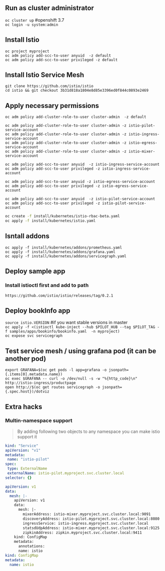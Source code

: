
## Run as cluster administrator
`oc cluster up`  #openshift 3.7     
`oc login -u system:admin`

## Install Istio
`oc project myproject`  
`oc adm policy add-scc-to-user anyuid  -z default`  
`oc adm policy add-scc-to-user privileged -z default`  


## Install Istio Service Mesh
`git clone https://github.com/istio/istio`   
`cd istio && git checkout 3b31d818a1804e8d85e3396ed0f844c0893e2469`      




## Apply necessary permissions 

`oc adm policy add-cluster-role-to-user cluster-admin  -z default`   

`oc adm policy add-cluster-role-to-user cluster-admin -z istio-pilot-service-account`    
`oc adm policy add-cluster-role-to-user cluster-admin -z istio-ingress-service-account`    
`oc adm policy add-cluster-role-to-user cluster-admin -z istio-egress-service-account`  
`oc adm policy add-cluster-role-to-user cluster-admin -z istio-mixer-service-account`


`oc adm policy add-scc-to-user anyuid  -z istio-ingress-service-account`  
`oc adm policy add-scc-to-user privileged -z istio-ingress-service-account`   

`oc adm policy add-scc-to-user anyuid -z istio-egress-service-account`    
`oc adm policy add-scc-to-user privileged -z istio-egress-service-account`   

`oc adm policy add-scc-to-user anyuid  -z istio-pilot-service-account`  
`oc adm policy add-scc-to-user privileged -z istio-pilot-service-account` 


```sh
oc create -f install/kubernetes/istio-rbac-beta.yaml
oc apply -f install/kubernetes/istio.yaml
```  



## Isntall addons 
`oc apply -f install/kubernetes/addons/prometheus.yaml`  
`oc apply -f install/kubernetes/addons/grafana.yaml`  
`oc apply -f install/kubernetes/addons/servicegraph.yaml`  



## Deploy sample app
### Install istioctl first and add to path  
`https://github.com/istio/istio/releases/tag/0.2.1`  


## Deploy bookInfo app
`source istio.VERSION`   #if you want stable versions in master   
`oc apply -f <(istioctl kube-inject --hub $PILOT_HUB --tag $PILOT_TAG -f samples/apps/bookinfo/bookinfo.yaml  -n myproject)`  
`oc expose svc servicegraph`  


## Test service mesh / using grafana pod (it can be another pod)   
`export GRAFANA=$(oc get pods -l app=grafana -o jsonpath={.items[0].metadata.name})`  
`oc exec $GRAFANA -- curl -o /dev/null -s -w "%{http_code}\n" http://istio-ingress/productpage`   
`open http://$(oc get routes servicegraph -o jsonpath={.spec.host})/dotviz` 


## Extra hacks
### Multin-namespace support
> By adding following two objects to any namespace you can make istio support it

```yaml
kind: "Service"
apiVersion: "v1"
metadata:
 name: "istio-pilot"
spec:
 type: ExternalName
 externalName: istio-pilot.myproject.svc.cluster.local
selector: {}
```

```yaml
apiVersion: v1
data:
  mesh: |-
    apiVersion: v1
    data:
      mesh: |-
        mixerAddress: istio-mixer.myproject.svc.cluster.local:9091
        discoveryAddress: istio-pilot.myproject.svc.cluster.local:8080
        ingressService: istio-ingress.myproject.svc.cluster.local
        statsdUdpAddress: istio-mixer.myproject.svc.cluster.local:9125
        zipkinAddress: zipkin.myproject.svc.cluster.local:9411
    kind: ConfigMap
    metadata:
      annotations:
      name: istio
kind: ConfigMap
metadata:
  name: istio
```
